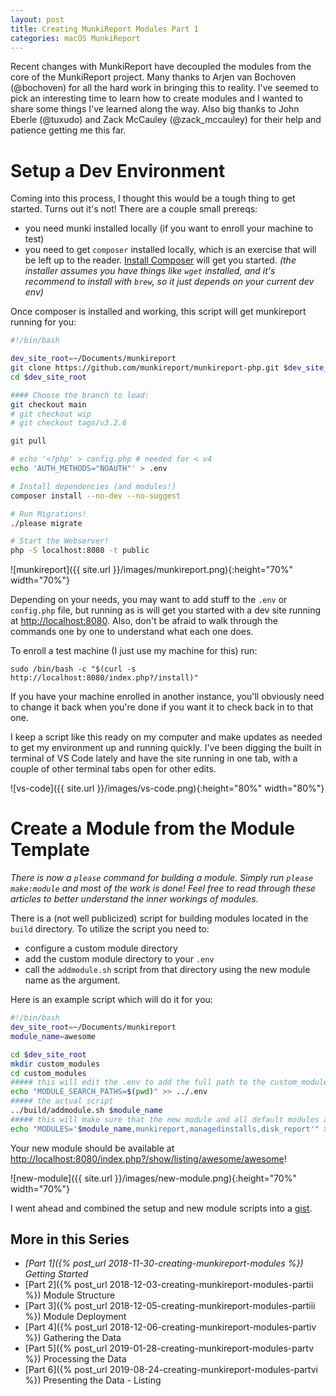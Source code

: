 ```yaml
---
layout: post
title: Creating MunkiReport Modules Part 1
categories: macOS MunkiReport
---
```


Recent changes with MunkiReport have decoupled the modules from the core of the MunkiReport project. Many thanks to Arjen van Bochoven (@bochoven) for all the hard work in bringing this to reality. I've seemed to pick an interesting time to learn how to create modules and I wanted to share some things I've learned along the way. Also big thanks to John Eberle (@tuxudo) and Zack McCauley (@zack_mccauley) for their help and patience getting me this far.

# Setup a Dev Environment

Coming into this process, I thought this would be a tough thing to get started. Turns out it's not!
There are a couple small prereqs:

* you need munki installed locally (if you want to enroll your machine to test)
* you need to get `composer` installed locally, which is an exercise that will be left up to the reader. [Install Composer](https://getcomposer.org/download/) will get you started. _(the installer assumes you have things like `wget` installed, and it's recommend to install with `brew`, so it just depends on your current dev env)_

Once composer is installed and working, this script will get munkireport running for you:

```sh
#!/bin/bash

dev_site_root=~/Documents/munkireport
git clone https://github.com/munkireport/munkireport-php.git $dev_site_root
cd $dev_site_root

#### Choose the branch to load:
git checkout main
# git checkout wip
# git checkout tags/v3.2.6

git pull

# echo '<?php' > config.php # needed for < v4
echo 'AUTH_METHODS="NOAUTH"' > .env

# Install dependencies (and modules!)
composer install --no-dev --no-suggest

# Run Migrations!
./please migrate

# Start the Webserver!
php -S localhost:8080 -t public
```

![munkireport]({{ site.url }}/images/munkireport.png){:height="70%" width="70%"}

Depending on your needs, you may want to add stuff to the `.env` or `config.php` file, but running as is will get you started with a dev site running at [http://localhost:8080](http://localhost:8080). Also, don't be afraid to walk through the commands one by one to understand what each one does.

To enroll a test machine (I just use my machine for this) run:

```
sudo /bin/bash -c "$(curl -s http://localhost:8080/index.php?/install)"
```

If you have your machine enrolled in another instance, you'll obviously need to change it back when you're done if you want it to check back in to that one.

I keep a script like this ready on my computer and make updates as needed to get my environment up and running quickly. I've been digging the built in terminal of VS Code lately and have the site running in one tab, with a couple of other terminal tabs open for other edits.

![vs-code]({{ site.url }}/images/vs-code.png){:height="80%" width="80%"}

# Create a Module from the Module Template

_There is now a `please` command for building a module. Simply run `please make:module` and most of the work is done! Feel free to read through these articles to better understand the inner workings of modules._

There is a (not well publicized) script for building modules located in the `build` directory. To utilize the script you need to:

* configure a custom module directory
* add the custom module directory to your `.env`
* call the `addmodule.sh` script from that directory using the new module name as the argument.

Here is an example script which will do it for you:

```sh
#!/bin/bash
dev_site_root=~/Documents/munkireport
module_name=awesome

cd $dev_site_root
mkdir custom_modules
cd custom_modules
##### this will edit the .env to add the full path to the custom_modules dir
echo "MODULE_SEARCH_PATHS=$(pwd)" >> ../.env
##### the actual script
../build/addmodule.sh $module_name
##### this will make sure that the new module and all default modules are loaded
echo "MODULES='$module_name,munkireport,managedinstalls,disk_report'" >> ../.env
```

Your new module should be available at [http://localhost:8080/index.php?/show/listing/awesome/awesome](http://localhost:8080/index.php?/show/listing/awesome/awesome)!

![new-module]({{ site.url }}/images/new-module.png){:height="70%" width="70%"}

I went ahead and combined the setup and new module scripts into a [gist](https://gist.github.com/joncrain/43cfb62d1559a1a5e69720271c93231a).

## More in this Series

* *[Part 1]({% post_url 2018-11-30-creating-munkireport-modules %}) Getting Started*
* [Part 2]({% post_url 2018-12-03-creating-munkireport-modules-partii %}) Module Structure
* [Part 3]({% post_url 2018-12-05-creating-munkireport-modules-partiii %}) Module Deployment
* [Part 4]({% post_url 2018-12-06-creating-munkireport-modules-partiv %}) Gathering the Data
* [Part 5]({% post_url 2019-01-28-creating-munkireport-modules-partv %}) Processing the Data
* [Part 6]({% post_url 2019-08-24-creating-munkireport-modules-partvi %}) Presenting the Data - Listing

